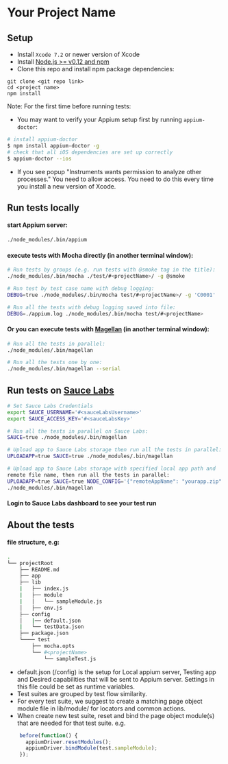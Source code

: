 # Your Project Name

## Setup

* Install `Xcode 7.2` or newer version of Xcode
* Install [Node.js >= v0.12 and npm](http://nodejs.org/)
* Clone this repo and install npm package dependencies:
```
git clone <git repo link>
cd <project name>
npm install
```

Note: For the first time before running tests:

* You may want to verify your Appium setup first by running `appium-doctor`:

```bash
# install appium-doctor
$ npm install appium-doctor -g
# check that all iOS dependencies are set up correctly
$ appium-doctor --ios
```

* If you see popup "Instruments wants permission to analyze other processes." You need to allow access.
  You need to do this every time you install a new version of Xcode.

## Run tests locally

#### start Appium server:

```bash
./node_modules/.bin/appium
```

#### execute tests with Mocha directly (in another terminal window):

```bash
# Run tests by groups (e.g. run tests with @smoke tag in the title):
./node_modules/.bin/mocha ./test/#<projectName>/ -g @smoke

# Run test by test case name with debug logging:
DEBUG=true ./node_modules/.bin/mocha test/#<projectName>/ -g 'C0001'

# Run all the tests with debug logging saved into file:
DEBUG=./appium.log ./node_modules/.bin/mocha test/#<projectName>
```

#### Or you can execute tests with [Magellan](https://github.com/TestArmada/magellan) (in another terminal window):

```bash
# Run all the tests in parallel:
./node_modules/.bin/magellan

# Run all the tests one by one:
./node_modules/.bin/magellan --serial
```

## Run tests on [Sauce Labs](https://saucelabs.com/)

```bash
# Set Sauce Labs Credentials
export SAUCE_USERNAME='#<sauceLabsUsername>'
export SAUCE_ACCESS_KEY='#<sauceLabsKey>'

# Run all the tests in parallel on Sauce Labs:
SAUCE=true ./node_modules/.bin/magellan

# Upload app to Sauce Labs storage then run all the tests in parallel:
UPLOADAPP=true SAUCE=true ./node_modules/.bin/magellan

# Upload app to Sauce Labs storage with specified local app path and
remote file name, then run all the tests in parallel:
UPLOADAPP=true SAUCE=true NODE_CONFIG='{"remoteAppName": "yourapp.zip" "capabilities": {"app": "./app/yourapp.app"}}'
./node_modules/.bin/magellan
```

#### Login to Sauce Labs dashboard to see your test run



## About the tests

#### file structure, e.g:

```bash
.
└── projectRoot
    ├── README.md
    ├── app
    ├── lib
    |   ├── index.js
    |   ├── module
    |   │   └── sampleModule.js
    │   ├── env.js
    ├── config
    │   |── default.json
    |   └── testData.json
    ├── package.json
    └──── test
        ├── mocha.opts
        └── #<projectName>
            └── sampleTest.js

```

* default.json (/config) is the setup for Local appium server, Testing app and Desired capabilities that will be sent to Appium server.
  Settings in this file could be set as runtime variables.
* Test suites are grouped by test flow similarity.
* For every test suite, we suggest to create a matching page object module file in lib/module/ for locators and common actions.
* When create new test suite, reset and bind the page object module(s) that are needed for that test suite. e.g.

```javascript
    before(function() {
      appiumDriver.resetModules();
      appiumDriver.bindModule(test.sampleModule);
    });
```
